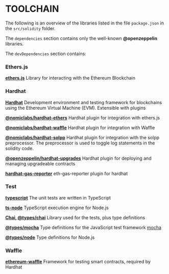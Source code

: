 # TOOLCHAIN

The following is an overview of the libraries listed in the file `package.json` in the `src/solidity` folder.

The `dependencies` section contains only the well-known **@openzeppelin** libraries.

The `devDependencies` section contains:


### Ethers.js

**[ethers.js](https://docs.ethers.io/)**
Library for interacting with the Ethereum Blockchain


### Hardhat

**[Hardhat](https://hardhat.org)**
Development environment and testing framework for blockchains using the Ethereum Virtual Machine (EVM). Extensible with plugins

**[@nomiclabs/hardhat-ethers](https://www.npmjs.com/package/@nomiclabs/hardhat-ethers)**
Hardhat plugin for integration with ethers.js

**[@nomiclabs/hardhat-waffle](https://www.npmjs.com/package/@nomiclabs/hardhat-waffle)**
Hardhat plugin for integration with Waffle

**[@nomiclabs/hardhat-solpp](https://www.npmjs.com/package/@nomiclabs/hardhat-solpp)**
Hardhat plugin for integration with the solpp preprocessor.
The preprocessor is used to toggle log statements in the solidity code.

**[@openzeppelin/hardhat-upgrades](https://www.npmjs.com/package/@openzeppelin/hardhat-upgrades)**
Hardhat plugin for deploying and managing upgradeable contracts

**[hardhat-gas-reporter](https://www.npmjs.com/package/hardhat-gas-reporter)**
eth-gas-reporter plugin for hardhat


### Test

**[typescript](https://www.typescriptlang.org)**
The unit tests are written in TypeScript

**[ts-node](https://www.npmjs.com/package/ts-node)**
TypeScript execution engine for Node.js

**[Chai](https://www.chaijs.com), [@types/chai](https://www.npmjs.com/package/@types/chai)**
Library used for the tests, plus type definitions

**[@types/mocha](https://www.npmjs.com/package/@types/mocha)**
Type definitions for the JavaScript test framework [mocha](https://mochajs.org)

**[@types/node](https://www.npmjs.com/package/@types/node)**
Type definitions for Node.js


### Waffle

**[ethereum-waffle](https://www.npmjs.com/package/ethereum-waffle)**
Framework for testing smart contracts, required by Hardhat
